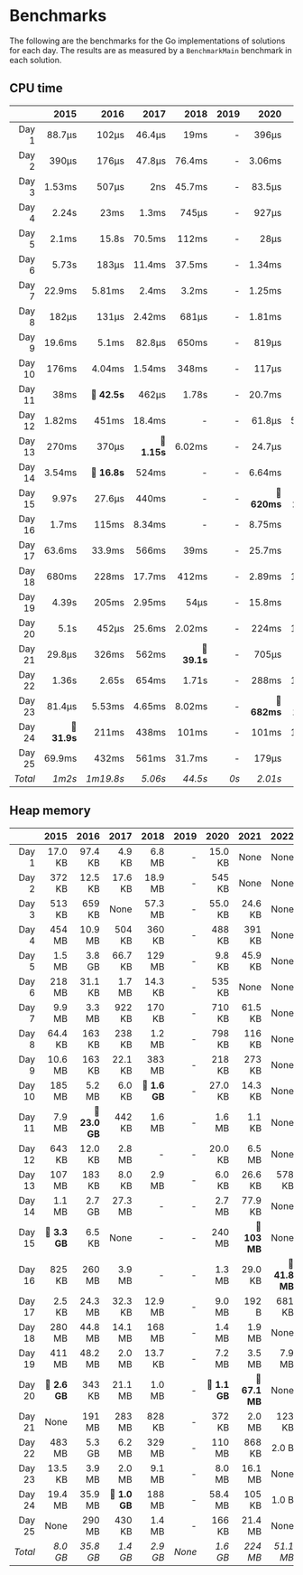 # Benchmarks
The following are the benchmarks for the Go implementations of solutions for each day. The results are as measured by a `BenchmarkMain` benchmark in each solution.

## CPU time

 &nbsp;  | 2015 | 2016 | 2017 | 2018 | 2019 | 2020 | 2021 | 2022 | 2023
 ---:  | ---:  | ---:  | ---:  | ---:  | ---:  | ---:  | ---:  | ---:  | ---: 
Day 1 | 88.7µs | 102µs | 46.4µs | 19ms | - | 396µs | 14.4µs | 13.9µs | 584µs
Day 2 | 390µs | 176µs | 47.8µs | 76.4ms | - | 3.06ms | 1.22µs | 4.18µs | 22.3µs
Day 3 | 1.53ms | 507µs | 2ns | 45.7ms | - | 83.5µs | 48.2µs | 65.7µs | 2.78ms
Day 4 | 2.24s | 23ms | 1.3ms | 745µs | - | 927µs | 692µs | 23.4µs | 64.1µs
Day 5 | 2.1ms | 15.8s | 70.5ms | 112ms | - | 28µs | 704µs | 15.7µs | 34.8µs
Day 6 | 5.73s | 183µs | 11.4ms | 37.5ms | - | 1.34ms | 656ns | 14.5µs | **🔴 18.8ms**
Day 7 | 22.9ms | 5.81ms | 2.4ms | 3.2ms | - | 1.25ms | 57.1µs | 13.2µs | -
Day 8 | 182µs | 131µs | 2.42ms | 681µs | - | 1.81ms | 535µs | 458µs | -
Day 9 | 19.6ms | 5.1ms | 82.8µs | 650ms | - | 819µs | 244µs | 446µs | -
Day 10 | 176ms | 4.04ms | 1.54ms | 348ms | - | 117µs | 74.4µs | 919ns | -
Day 11 | 38ms | **🔴 42.5s** | 462µs | 1.78s | - | 20.7ms | 360µs | 18.3ms | -
Day 12 | 1.82ms | 451ms | 18.4ms | - | - | 61.8µs | 5.09ms | 1.58ms | -
Day 13 | 270ms | 370µs | **🔴 1.15s** | 6.02ms | - | 24.7µs | 145µs | 2.59ms | -
Day 14 | 3.54ms | **🔴 16.8s** | 524ms | - | - | 6.64ms | 405µs | 8.12ms | -
Day 15 | 9.97s | 27.6µs | 440ms | - | - | **🔴 620ms** | **🔴 296ms** | 2.84µs | -
Day 16 | 1.7ms | 115ms | 8.34ms | - | - | 8.75ms | 45.2µs | **🔴 2.05s** | -
Day 17 | 63.6ms | 33.9ms | 566ms | 39ms | - | 25.7ms | 301µs | 1.8ms | -
Day 18 | 680ms | 228ms | 17.7ms | 412ms | - | 2.89ms | 18.1ms | 1.02ms | -
Day 19 | 4.39s | 205ms | 2.95ms | 54µs | - | 15.8ms | 59ms | **🔴 1.56s** | -
Day 20 | 5.1s | 452µs | 25.6ms | 2.02ms | - | 224ms | 18.9ms | 594ms | -
Day 21 | 29.8µs | 326ms | 562ms | **🔴 39.1s** | - | 705µs | 7.7ms | 569µs | -
Day 22 | 1.36s | 2.65s | 654ms | 1.71s | - | 288ms | 16.7ms | 172ms | -
Day 23 | 81.4µs | 5.53ms | 4.65ms | 8.02ms | - | **🔴 682ms** | **🔴 142ms** | 154ms | -
Day 24 | **🔴 31.9s** | 211ms | 438ms | 101ms | - | 101ms | 1.42ms | 190ms | -
Day 25 | 69.9ms | 432ms | 561ms | 31.7ms | - | 179µs | 139ms | 4.48µs | -
*Total* | *1m2s* | *1m19.8s* | *5.06s* | *44.5s* | *0s* | *2.01s* | *707ms* | *4.75s* | *22.3ms*

## Heap memory

 &nbsp;  | 2015 | 2016 | 2017 | 2018 | 2019 | 2020 | 2021 | 2022 | 2023
 ---:  | ---:  | ---:  | ---:  | ---:  | ---:  | ---:  | ---:  | ---:  | ---: 
Day 1 | 17.0 KB | 97.4 KB | 4.9 KB | 6.8 MB | - | 15.0 KB | None | None | None
Day 2 | 372 KB | 12.5 KB | 17.6 KB | 18.9 MB | - | 545 KB | None | None | None
Day 3 | 513 KB | 659 KB | None | 57.3 MB | - | 55.0 KB | 24.6 KB | None | **🔴 2.8 MB**
Day 4 | 454 MB | 10.9 MB | 504 KB | 360 KB | - | 488 KB | 391 KB | None | None
Day 5 | 1.5 MB | 3.8 GB | 66.7 KB | 129 MB | - | 9.8 KB | 45.9 KB | None | 40.2 KB
Day 6 | 218 MB | 31.1 KB | 1.7 MB | 14.3 KB | - | 535 KB | None | None | 112 B
Day 7 | 9.9 MB | 3.3 MB | 922 KB | 170 KB | - | 710 KB | 61.5 KB | None | -
Day 8 | 64.4 KB | 163 KB | 238 KB | 1.2 MB | - | 798 KB | 116 KB | None | -
Day 9 | 10.6 MB | 163 KB | 22.1 KB | 383 MB | - | 218 KB | 273 KB | None | -
Day 10 | 185 MB | 5.2 MB | 6.0 KB | **🔴 1.6 GB** | - | 27.0 KB | 14.3 KB | None | -
Day 11 | 7.9 MB | **🔴 23.0 GB** | 442 KB | 1.6 MB | - | 1.6 MB | 1.1 KB | None | -
Day 12 | 643 KB | 12.0 KB | 2.8 MB | - | - | 20.0 KB | 6.5 MB | None | -
Day 13 | 107 MB | 183 KB | 8.0 KB | 2.9 MB | - | 6.0 KB | 26.6 KB | 578 KB | -
Day 14 | 1.1 MB | 2.7 GB | 27.3 MB | - | - | 2.7 MB | 77.9 KB | None | -
Day 15 | **🔴 3.3 GB** | 6.5 KB | None | - | - | 240 MB | **🔴 103 MB** | None | -
Day 16 | 825 KB | 260 MB | 3.9 MB | - | - | 1.3 MB | 29.0 KB | **🔴 41.8 MB** | -
Day 17 | 2.5 KB | 24.3 MB | 32.3 KB | 12.9 MB | - | 9.0 MB | 192 B | 681 KB | -
Day 18 | 280 MB | 44.8 MB | 14.1 MB | 168 MB | - | 1.4 MB | 1.9 MB | None | -
Day 19 | 411 MB | 48.2 MB | 2.0 MB | 13.7 KB | - | 7.2 MB | 3.5 MB | 7.9 MB | -
Day 20 | **🔴 2.6 GB** | 343 KB | 21.1 MB | 1.0 MB | - | **🔴 1.1 GB** | **🔴 67.1 MB** | None | -
Day 21 | None | 191 MB | 283 MB | 828 KB | - | 372 KB | 2.0 MB | 123 KB | -
Day 22 | 483 MB | 5.3 GB | 6.2 MB | 329 MB | - | 110 MB | 868 KB | 2.0 B | -
Day 23 | 13.5 KB | 3.9 MB | 2.0 MB | 9.1 MB | - | 8.0 MB | 16.1 MB | None | -
Day 24 | 19.4 MB | 35.9 MB | **🔴 1.0 GB** | 188 MB | - | 58.4 MB | 105 KB | 1.0 B | -
Day 25 | None | 290 MB | 430 KB | 1.4 MB | - | 166 KB | 21.4 MB | None | -
*Total* | *8.0 GB* | *35.8 GB* | *1.4 GB* | *2.9 GB* | *None* | *1.6 GB* | *224 MB* | *51.1 MB* | *2.9 MB*